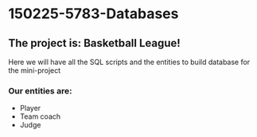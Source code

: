 # 150225-5783-Databases

## The project is: Basketball League!
Here we will have all the SQL scripts and the entities to build database for the mini-project

### Our entities are:
* Player
* Team coach
* Judge
